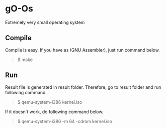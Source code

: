 # gO-Os
Extremely very small operating system

## Compile
Compile is easy. If you have as (GNU Assembler), just run command below.
> $ make

## Run
Result file is generated in result folder. Therefore, go to result folder and 
run following command.
> $ qemu-system-i386 kernel.iso

If it doesn't work, do following command below.
> $ qemu-system-i386 -m 64 -cdrom kernel.iso
